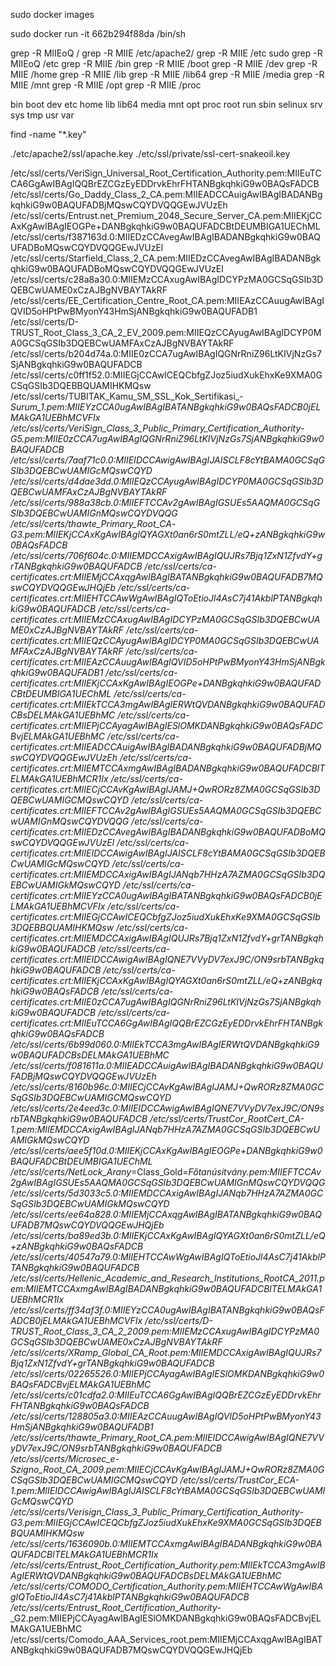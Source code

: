 sudo docker images

sudo docker run -it 662b294f88da /bin/sh



grep -R MIIEoQ /
grep -R MIIE /etc/apache2/
grep -R MIIE /etc
sudo grep -R MIIEoQ /etc
grep -R MIIE /bin
grep -R MIIE /boot
grep -R MIIE /dev
grep -R MIIE /home
grep -R MIIE /lib
grep -R MIIE /lib64
grep -R MIIE /media
grep -R MIIE /mnt
grep -R MIIE /opt
grep -R MIIE /proc

bin  boot  dev  etc  home  lib  lib64  media  mnt  opt  proc  root  run  sbin  selinux  srv  sys  tmp  usr  var


find -name "*.key"



>>

./etc/apache2/ssl/apache.key
./etc/ssl/private/ssl-cert-snakeoil.key



/etc/ssl/certs/VeriSign_Universal_Root_Certification_Authority.pem:MIIEuTCCA6GgAwIBAgIQQBrEZCGzEyEDDrvkEhrFHTANBgkqhkiG9w0BAQsFADCB
/etc/ssl/certs/Go_Daddy_Class_2_CA.pem:MIIEADCCAuigAwIBAgIBADANBgkqhkiG9w0BAQUFADBjMQswCQYDVQQGEwJVUzEh
/etc/ssl/certs/Entrust.net_Premium_2048_Secure_Server_CA.pem:MIIEKjCCAxKgAwIBAgIEOGPe+DANBgkqhkiG9w0BAQUFADCBtDEUMBIGA1UEChML
/etc/ssl/certs/f387163d.0:MIIEDzCCAvegAwIBAgIBADANBgkqhkiG9w0BAQUFADBoMQswCQYDVQQGEwJVUzEl
/etc/ssl/certs/Starfield_Class_2_CA.pem:MIIEDzCCAvegAwIBAgIBADANBgkqhkiG9w0BAQUFADBoMQswCQYDVQQGEwJVUzEl
/etc/ssl/certs/c28a8a30.0:MIIEMzCCAxugAwIBAgIDCYPzMA0GCSqGSIb3DQEBCwUAME0xCzAJBgNVBAYTAkRF
/etc/ssl/certs/EE_Certification_Centre_Root_CA.pem:MIIEAzCCAuugAwIBAgIQVID5oHPtPwBMyonY43HmSjANBgkqhkiG9w0BAQUFADB1
/etc/ssl/certs/D-TRUST_Root_Class_3_CA_2_EV_2009.pem:MIIEQzCCAyugAwIBAgIDCYP0MA0GCSqGSIb3DQEBCwUAMFAxCzAJBgNVBAYTAkRF
/etc/ssl/certs/b204d74a.0:MIIE0zCCA7ugAwIBAgIQGNrRniZ96LtKIVjNzGs7SjANBgkqhkiG9w0BAQUFADCB
/etc/ssl/certs/c0ff1f52.0:MIIEGjCCAwICEQCbfgZJoz5iudXukEhxKe9XMA0GCSqGSIb3DQEBBQUAMIHKMQsw
/etc/ssl/certs/TUBITAK_Kamu_SM_SSL_Kok_Sertifikasi_-_Surum_1.pem:MIIEYzCCA0ugAwIBAgIBATANBgkqhkiG9w0BAQsFADCB0jELMAkGA1UEBhMCVFIx
/etc/ssl/certs/VeriSign_Class_3_Public_Primary_Certification_Authority_-_G5.pem:MIIE0zCCA7ugAwIBAgIQGNrRniZ96LtKIVjNzGs7SjANBgkqhkiG9w0BAQUFADCB
/etc/ssl/certs/7aaf71c0.0:MIIEIDCCAwigAwIBAgIJAISCLF8cYtBAMA0GCSqGSIb3DQEBCwUAMIGcMQswCQYD
/etc/ssl/certs/d4dae3dd.0:MIIEQzCCAyugAwIBAgIDCYP0MA0GCSqGSIb3DQEBCwUAMFAxCzAJBgNVBAYTAkRF
/etc/ssl/certs/988a38cb.0:MIIEFTCCAv2gAwIBAgIGSUEs5AAQMA0GCSqGSIb3DQEBCwUAMIGnMQswCQYDVQQG
/etc/ssl/certs/thawte_Primary_Root_CA_-_G3.pem:MIIEKjCCAxKgAwIBAgIQYAGXt0an6rS0mtZLL/eQ+zANBgkqhkiG9w0BAQsFADCB
/etc/ssl/certs/706f604c.0:MIIEMDCCAxigAwIBAgIQUJRs7Bjq1ZxN1ZfvdY+grTANBgkqhkiG9w0BAQUFADCB
/etc/ssl/certs/ca-certificates.crt:MIIEMjCCAxqgAwIBAgIBATANBgkqhkiG9w0BAQUFADB7MQswCQYDVQQGEwJHQjEb
/etc/ssl/certs/ca-certificates.crt:MIIEHTCCAwWgAwIBAgIQToEtioJl4AsC7j41AkblPTANBgkqhkiG9w0BAQUFADCB
/etc/ssl/certs/ca-certificates.crt:MIIEMzCCAxugAwIBAgIDCYPzMA0GCSqGSIb3DQEBCwUAME0xCzAJBgNVBAYTAkRF
/etc/ssl/certs/ca-certificates.crt:MIIEQzCCAyugAwIBAgIDCYP0MA0GCSqGSIb3DQEBCwUAMFAxCzAJBgNVBAYTAkRF
/etc/ssl/certs/ca-certificates.crt:MIIEAzCCAuugAwIBAgIQVID5oHPtPwBMyonY43HmSjANBgkqhkiG9w0BAQUFADB1
/etc/ssl/certs/ca-certificates.crt:MIIEKjCCAxKgAwIBAgIEOGPe+DANBgkqhkiG9w0BAQUFADCBtDEUMBIGA1UEChML
/etc/ssl/certs/ca-certificates.crt:MIIEkTCCA3mgAwIBAgIERWtQVDANBgkqhkiG9w0BAQUFADCBsDELMAkGA1UEBhMC
/etc/ssl/certs/ca-certificates.crt:MIIEPjCCAyagAwIBAgIESlOMKDANBgkqhkiG9w0BAQsFADCBvjELMAkGA1UEBhMC
/etc/ssl/certs/ca-certificates.crt:MIIEADCCAuigAwIBAgIBADANBgkqhkiG9w0BAQUFADBjMQswCQYDVQQGEwJVUzEh
/etc/ssl/certs/ca-certificates.crt:MIIEMTCCAxmgAwIBAgIBADANBgkqhkiG9w0BAQUFADCBlTELMAkGA1UEBhMCR1Ix
/etc/ssl/certs/ca-certificates.crt:MIIECjCCAvKgAwIBAgIJAMJ+QwRORz8ZMA0GCSqGSIb3DQEBCwUAMIGCMQswCQYD
/etc/ssl/certs/ca-certificates.crt:MIIEFTCCAv2gAwIBAgIGSUEs5AAQMA0GCSqGSIb3DQEBCwUAMIGnMQswCQYDVQQG
/etc/ssl/certs/ca-certificates.crt:MIIEDzCCAvegAwIBAgIBADANBgkqhkiG9w0BAQUFADBoMQswCQYDVQQGEwJVUzEl
/etc/ssl/certs/ca-certificates.crt:MIIEIDCCAwigAwIBAgIJAISCLF8cYtBAMA0GCSqGSIb3DQEBCwUAMIGcMQswCQYD
/etc/ssl/certs/ca-certificates.crt:MIIEMDCCAxigAwIBAgIJANqb7HHzA7AZMA0GCSqGSIb3DQEBCwUAMIGkMQswCQYD
/etc/ssl/certs/ca-certificates.crt:MIIEYzCCA0ugAwIBAgIBATANBgkqhkiG9w0BAQsFADCB0jELMAkGA1UEBhMCVFIx
/etc/ssl/certs/ca-certificates.crt:MIIEGjCCAwICEQCbfgZJoz5iudXukEhxKe9XMA0GCSqGSIb3DQEBBQUAMIHKMQsw
/etc/ssl/certs/ca-certificates.crt:MIIEMDCCAxigAwIBAgIQUJRs7Bjq1ZxN1ZfvdY+grTANBgkqhkiG9w0BAQUFADCB
/etc/ssl/certs/ca-certificates.crt:MIIEIDCCAwigAwIBAgIQNE7VVyDV7exJ9C/ON9srbTANBgkqhkiG9w0BAQUFADCB
/etc/ssl/certs/ca-certificates.crt:MIIEKjCCAxKgAwIBAgIQYAGXt0an6rS0mtZLL/eQ+zANBgkqhkiG9w0BAQsFADCB
/etc/ssl/certs/ca-certificates.crt:MIIE0zCCA7ugAwIBAgIQGNrRniZ96LtKIVjNzGs7SjANBgkqhkiG9w0BAQUFADCB
/etc/ssl/certs/ca-certificates.crt:MIIEuTCCA6GgAwIBAgIQQBrEZCGzEyEDDrvkEhrFHTANBgkqhkiG9w0BAQsFADCB
/etc/ssl/certs/6b99d060.0:MIIEkTCCA3mgAwIBAgIERWtQVDANBgkqhkiG9w0BAQUFADCBsDELMAkGA1UEBhMC
/etc/ssl/certs/f081611a.0:MIIEADCCAuigAwIBAgIBADANBgkqhkiG9w0BAQUFADBjMQswCQYDVQQGEwJVUzEh
/etc/ssl/certs/8160b96c.0:MIIECjCCAvKgAwIBAgIJAMJ+QwRORz8ZMA0GCSqGSIb3DQEBCwUAMIGCMQswCQYD
/etc/ssl/certs/2e4eed3c.0:MIIEIDCCAwigAwIBAgIQNE7VVyDV7exJ9C/ON9srbTANBgkqhkiG9w0BAQUFADCB
/etc/ssl/certs/TrustCor_RootCert_CA-1.pem:MIIEMDCCAxigAwIBAgIJANqb7HHzA7AZMA0GCSqGSIb3DQEBCwUAMIGkMQswCQYD
/etc/ssl/certs/aee5f10d.0:MIIEKjCCAxKgAwIBAgIEOGPe+DANBgkqhkiG9w0BAQUFADCBtDEUMBIGA1UEChML
/etc/ssl/certs/NetLock_Arany_=Class_Gold=_Főtanúsítvány.pem:MIIEFTCCAv2gAwIBAgIGSUEs5AAQMA0GCSqGSIb3DQEBCwUAMIGnMQswCQYDVQQG
/etc/ssl/certs/5d3033c5.0:MIIEMDCCAxigAwIBAgIJANqb7HHzA7AZMA0GCSqGSIb3DQEBCwUAMIGkMQswCQYD
/etc/ssl/certs/ee64a828.0:MIIEMjCCAxqgAwIBAgIBATANBgkqhkiG9w0BAQUFADB7MQswCQYDVQQGEwJHQjEb
/etc/ssl/certs/ba89ed3b.0:MIIEKjCCAxKgAwIBAgIQYAGXt0an6rS0mtZLL/eQ+zANBgkqhkiG9w0BAQsFADCB
/etc/ssl/certs/40547a79.0:MIIEHTCCAwWgAwIBAgIQToEtioJl4AsC7j41AkblPTANBgkqhkiG9w0BAQUFADCB
/etc/ssl/certs/Hellenic_Academic_and_Research_Institutions_RootCA_2011.pem:MIIEMTCCAxmgAwIBAgIBADANBgkqhkiG9w0BAQUFADCBlTELMAkGA1UEBhMCR1Ix
/etc/ssl/certs/ff34af3f.0:MIIEYzCCA0ugAwIBAgIBATANBgkqhkiG9w0BAQsFADCB0jELMAkGA1UEBhMCVFIx
/etc/ssl/certs/D-TRUST_Root_Class_3_CA_2_2009.pem:MIIEMzCCAxugAwIBAgIDCYPzMA0GCSqGSIb3DQEBCwUAME0xCzAJBgNVBAYTAkRF
/etc/ssl/certs/XRamp_Global_CA_Root.pem:MIIEMDCCAxigAwIBAgIQUJRs7Bjq1ZxN1ZfvdY+grTANBgkqhkiG9w0BAQUFADCB
/etc/ssl/certs/02265526.0:MIIEPjCCAyagAwIBAgIESlOMKDANBgkqhkiG9w0BAQsFADCBvjELMAkGA1UEBhMC
/etc/ssl/certs/c01cdfa2.0:MIIEuTCCA6GgAwIBAgIQQBrEZCGzEyEDDrvkEhrFHTANBgkqhkiG9w0BAQsFADCB
/etc/ssl/certs/128805a3.0:MIIEAzCCAuugAwIBAgIQVID5oHPtPwBMyonY43HmSjANBgkqhkiG9w0BAQUFADB1
/etc/ssl/certs/thawte_Primary_Root_CA.pem:MIIEIDCCAwigAwIBAgIQNE7VVyDV7exJ9C/ON9srbTANBgkqhkiG9w0BAQUFADCB
/etc/ssl/certs/Microsec_e-Szigno_Root_CA_2009.pem:MIIECjCCAvKgAwIBAgIJAMJ+QwRORz8ZMA0GCSqGSIb3DQEBCwUAMIGCMQswCQYD
/etc/ssl/certs/TrustCor_ECA-1.pem:MIIEIDCCAwigAwIBAgIJAISCLF8cYtBAMA0GCSqGSIb3DQEBCwUAMIGcMQswCQYD
/etc/ssl/certs/Verisign_Class_3_Public_Primary_Certification_Authority_-_G3.pem:MIIEGjCCAwICEQCbfgZJoz5iudXukEhxKe9XMA0GCSqGSIb3DQEBBQUAMIHKMQsw
/etc/ssl/certs/1636090b.0:MIIEMTCCAxmgAwIBAgIBADANBgkqhkiG9w0BAQUFADCBlTELMAkGA1UEBhMCR1Ix
/etc/ssl/certs/Entrust_Root_Certification_Authority.pem:MIIEkTCCA3mgAwIBAgIERWtQVDANBgkqhkiG9w0BAQUFADCBsDELMAkGA1UEBhMC
/etc/ssl/certs/COMODO_Certification_Authority.pem:MIIEHTCCAwWgAwIBAgIQToEtioJl4AsC7j41AkblPTANBgkqhkiG9w0BAQUFADCB
/etc/ssl/certs/Entrust_Root_Certification_Authority_-_G2.pem:MIIEPjCCAyagAwIBAgIESlOMKDANBgkqhkiG9w0BAQsFADCBvjELMAkGA1UEBhMC
/etc/ssl/certs/Comodo_AAA_Services_root.pem:MIIEMjCCAxqgAwIBAgIBATANBgkqhkiG9w0BAQUFADB7MQswCQYDVQQGEwJHQjEb
